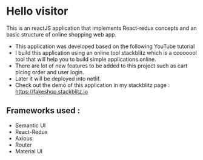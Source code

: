 # Hello visitor

This is an reactJS application that implements React-redux concepts and an basic structure of online shopping web app.

- This application was developed based on the following YouTube tutorial
- I build this application using an online tool stackblitz which is a cooooool tool that will help you to build simple applications online.
- There are lot of new features to be added to this project such as cart plcing order and user login.
- Later it will be deployed into netlif.
- Check out the demo of this application in my stackblitz page : https://fakeshop.stackblitz.io

## Frameworks used :

- Semantic UI
- React-Redux
- Axious
- Router
- Material UI
